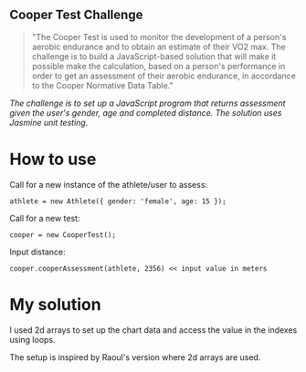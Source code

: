 ## Cooper Test Challenge ##

> "The Cooper Test is used to monitor the development of a person's aerobic endurance and to obtain an estimate of their VO2 max. The challenge is to build a JavaScript-based solution that will make it possible make the calculation, based on a person's performance in order to get an assessment of their aerobic endurance, in accordance to the Cooper Normative Data Table."

*The challenge is to set up a JavaScript program that returns assessment given the user's gender, age and completed distance. The solution uses Jasmine unit testing.*

# How to use #


Call for a new instance of the athlete/user to assess:
```
athlete = new Athlete({ gender: 'female', age: 15 });
```

Call for a new test:
```
cooper = new CooperTest();

```
Input distance:
```
cooper.cooperAssessment(athlete, 2356) << input value in meters 
```

# My solution #


I used 2d arrays to set up the chart data and access the value in the indexes using loops.

The setup is inspired by Raoul's version where 2d arrays are used.
